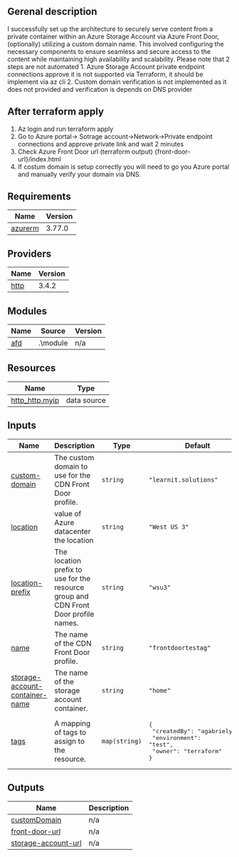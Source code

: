 <!-- BEGIN_TF_DOCS -->
## Gerenal description

I successfully set up the architecture to securely serve content from a private container within an Azure Storage Account via Azure Front Door, (optionally) utilizing a custom domain name. This involved configuring the necessary components to ensure seamless and secure access to the content while maintaining high availability and scalability. Please note that 2 steps are not automated 
    1. Azure Storage Account private endpoint connections approve it is not supported via Terraform, it should be implement via az cli
    2. Custom domain verification is not implemented as it does not provided and verification is depends on DNS provider 

## After terraform apply
1. Az login and run terraform apply
2. Go to Azure portal-> Sotrage account->Network->Private endpoint connections and approve private link and wait 2 minutes
3. Check Azure Front Door url (terraform output) {front-door-url}/index.html
4. If costum domain is setup correctly you will need to go you Azure portal and manually verify your domain via DNS.


## Requirements

| Name | Version |
|------|---------|
| <a name="requirement_azurerm"></a> [azurerm](#requirement\_azurerm) | 3.77.0 |

## Providers

| Name | Version |
|------|---------|
| <a name="provider_http"></a> [http](#provider\_http) | 3.4.2 |

## Modules

| Name | Source | Version |
|------|--------|---------|
| <a name="module_afd"></a> [afd](#module\_afd) | .\module | n/a |

## Resources

| Name | Type |
|------|------|
| [http_http.myip](https://registry.terraform.io/providers/hashicorp/http/latest/docs/data-sources/http) | data source |

## Inputs

| Name | Description | Type | Default | Required |
|------|-------------|------|---------|:--------:|
| <a name="input_custom-domain"></a> [custom-domain](#input\_custom-domain) | The custom domain to use for the CDN Front Door profile. | `string` | `"learnit.solutions"` | no |
| <a name="input_location"></a> [location](#input\_location) | value of Azure datacenter the location | `string` | `"West US 3"` | no |
| <a name="input_location-prefix"></a> [location-prefix](#input\_location-prefix) | The location prefix to use for the resource group and CDN Front Door profile names. | `string` | `"wsu3"` | no |
| <a name="input_name"></a> [name](#input\_name) | The name of the CDN Front Door profile. | `string` | `"frontdoortestag"` | no |
| <a name="input_storage-account-container-name"></a> [storage-account-container-name](#input\_storage-account-container-name) | The name of the storage account container. | `string` | `"home"` | no |
| <a name="input_tags"></a> [tags](#input\_tags) | A mapping of tags to assign to the resource. | `map(string)` | <pre>{<br>  "createdBy": "agabrielyan",<br>  "environment": "test",<br>  "owner": "terraform"<br>}</pre> | no |

## Outputs

| Name | Description |
|------|-------------|
| <a name="output_customDomain"></a> [customDomain](#output\_customDomain) | n/a |
| <a name="output_front-door-url"></a> [front-door-url](#output\_front-door-url) | n/a |
| <a name="output_storage-account-url"></a> [storage-account-url](#output\_storage-account-url) | n/a |
<!-- END_TF_DOCS -->